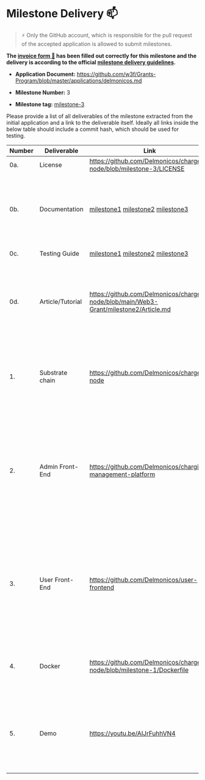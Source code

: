 # Milestone Delivery :mailbox:

> ⚡ Only the GitHub account, which is responsible for the pull request of the accepted application is allowed to submit milestones. 
> 

**The [invoice form :pencil:](https://forms.gle/8Wx7nxtq8fKrsuEz8) has been filled out correctly for this milestone and the delivery is according to the official [milestone delivery guidelines](https://github.com/w3f/General-Grants-Program/blob/master/grants/milestone-deliverables-guidelines.md).** 

* **Application Document:** https://github.com/w3f/Grants-Program/blob/master/applications/delmonicos.md

* **Milestone Number:** 3

* **Milestone tag:** [milestone-3](https://github.com/Delmonicos/charger-node/tree/milestone-3)

Please provide a list of all deliverables of the milestone extracted from the initial application and a link to the deliverable itself. Ideally all links inside the below table should include a commit hash, which should be used for testing.

| Number | Deliverable | Link | Notes |
| ------------- | ------------- | ------------- | ------------- |
| 0a. | License | https://github.com/Delmonicos/charger-node/blob/milestone-3/LICENSE | Apache 2.0 |  
| 0b. | Documentation | [milestone1](https://github.com/Delmonicos/charger-node/blob/milestone-1/Web3-Grant/milestone1/testing-guide.md) [milestone2](https://github.com/Delmonicos/charger-node/blob/milestone-2/Web3-Grant/milestone2/testing-guide.md) [milestone3](https://github.com/Delmonicos/charger-node/blob/milestone-3/Web3-Grant/milestone3/testing-guide.md) | The testing guide describes what has been developed in this milestone and how to test it. |
| 0c. | Testing Guide | [milestone1](https://github.com/Delmonicos/charger-node/blob/milestone-1/Web3-Grant/milestone1/testing-guide.md) [milestone2](https://github.com/Delmonicos/charger-node/blob/milestone-2/Web3-Grant/milestone2/testing-guide.md) [milestone3](https://github.com/Delmonicos/charger-node/blob/milestone-3/Web3-Grant/milestone3/testing-guide.md)| The code has unit-test. | 
| 0d. | Article/Tutorial | https://github.com/Delmonicos/charger-node/blob/main/Web3-Grant/milestone2/Article.md | The article has been updated (since milestone 2), is now finalized and will be published on Medium | 
| 1. | Substrate chain | https://github.com/Delmonicos/charger-node | The Charger Node has been compiled for ARM architecture and tested on Raspberry Pi 4  |
| 2. | Admin Front-End | https://github.com/Delmonicos/charging-management-platform | Basic Admin-UI connected to Elastic Search for monitoring of blockchain events and to Substrate using Polkadot.js in order to register a new charger and manage pricing.| 
| 3. | User Front-End	 | https://github.com/Delmonicos/user-frontend | A React-based responsive webapp, used as the User Interface for the Proof-Of-Concept, allows an user to locate chargers, start & monitor a charge. | 
| 4. | Docker | https://github.com/Delmonicos/charger-node/blob/milestone-1/Dockerfile | The dockerfile build and starts the node in development mode. |
| 5. | Demo | https://youtu.be/AlJrFuhhVN4 | the video shows how the prototype works, including the user interface, the administration interface and the explorer. |
